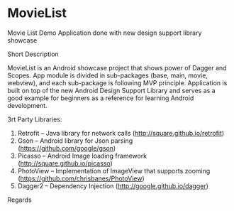 # MovieList
Movie List Demo Application done with new design support library showcase

Short Description

MovieList is an Android showcase project that shows power of Dagger and Scopes. App module is divided in sub-packages (base, main, movie, webview), and each sub-package is following MVP principle. Application is built on top of the new Android Design Support Library and serves as a good example for beginners as a reference for learning Android development. 

3rt Party Libraries:

1. Retrofit – Java library for network calls 
(http://square.github.io/retrofit)
2. Gson – Android library for Json parsing 
(https://github.com/google/gson)
3. Picasso – Android Image loading framework 
(http://square.github.io/picasso)
4. PhotoView – Implementation of ImageView that supports zooming 
(https://github.com/chrisbanes/PhotoView)
5. Dagger2 – Dependency Injection
(http://google.github.io/dagger)

Regards
